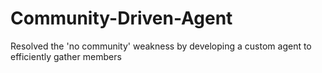 # Community-Driven-Agent
Resolved the 'no community' weakness by developing a custom agent to efficiently gather members
